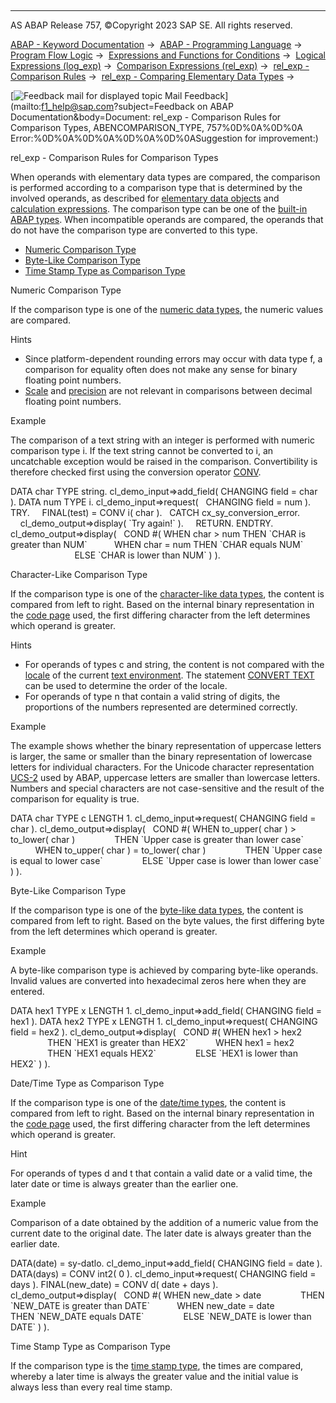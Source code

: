   

* * *

AS ABAP Release 757, ©Copyright 2023 SAP SE. All rights reserved.

[ABAP - Keyword Documentation](javascript:call_link\('abenabap.htm'\)) →  [ABAP - Programming Language](javascript:call_link\('abenabap_reference.htm'\)) →  [Program Flow Logic](javascript:call_link\('abenabap_flow_logic.htm'\)) →  [Expressions and Functions for Conditions](javascript:call_link\('abenlogical_expr_func.htm'\)) →  [Logical Expressions (log\_exp)](javascript:call_link\('abenlogexp.htm'\)) →  [Comparison Expressions (rel\_exp)](javascript:call_link\('abenlogexp_comp.htm'\)) →  [rel\_exp - Comparison Rules](javascript:call_link\('abenlogexp_rules.htm'\)) →  [rel\_exp - Comparing Elementary Data Types](javascript:call_link\('abenlogexp_rules_operands.htm'\)) → 

 [![](Mail.gif?object=Mail.gif&sap-language=EN "Feedback mail for displayed topic") Mail Feedback](mailto:f1_help@sap.com?subject=Feedback on ABAP Documentation&body=Document: rel_exp - Comparison Rules for Comparison Types, ABENCOMPARISON_TYPE, 757%0D%0A%0D%0A
Error:%0D%0A%0D%0A%0D%0A%0D%0ASuggestion for improvement:)

rel\_exp - Comparison Rules for Comparison Types

When operands with elementary data types are compared, the comparison is performed according to a comparison type that is determined by the involved operands, as described for [elementary data objects](javascript:call_link\('abenlogexp_rules_operands_dobj.htm'\)) and [calculation expressions](javascript:call_link\('abenlogexp_rules_expressions.htm'\)). The comparison type can be one of the [built-in ABAP types](javascript:call_link\('abenbuiltin_abap_type_glosry.htm'\) "Glossary Entry"). When incompatible operands are compared, the operands that do not have the comparison type are converted to this type.

-   [Numeric Comparison Type](#abencomparison-type-1-------character-like-comparison-type---@ITOC@@ABENCOMPARISON_TYPE_2)
-   [Byte-Like Comparison Type](#abencomparison-type-3-------date-time-type-as-comparison-type---@ITOC@@ABENCOMPARISON_TYPE_4)
-   [Time Stamp Type as Comparison Type](#@@ITOC@@ABENCOMPARISON_TYPE_5)

Numeric Comparison Type   

If the comparison type is one of the [numeric data types](javascript:call_link\('abenbuiltin_types_numeric.htm'\)), the numeric values are compared.

Hints

-   Since platform-dependent rounding errors may occur with data type f, a comparison for equality often does not make any sense for binary floating point numbers.
-   [Scale](javascript:call_link\('abenscale_glosry.htm'\) "Glossary Entry") and [precision](javascript:call_link\('abenprecision_glosry.htm'\) "Glossary Entry") are not relevant in comparisons between decimal floating point numbers.

Example

The comparison of a text string with an integer is performed with numeric comparison type i. If the text string cannot be converted to i, an uncatchable exception would be raised in the comparison. Convertibility is therefore checked first using the conversion operator [CONV](javascript:call_link\('abenconstructor_expression_conv.htm'\)).

DATA char TYPE string.
cl\_demo\_input=>add\_field( CHANGING field = char ).
DATA num TYPE i.
cl\_demo\_input=>request(   CHANGING field = num ).
TRY.
    FINAL(test) = CONV i( char ).
  CATCH cx\_sy\_conversion\_error.
    cl\_demo\_output=>display( \`Try again!\` ).
    RETURN.
ENDTRY.
cl\_demo\_output=>display(
  COND #( WHEN char > num THEN \`CHAR is greater than NUM\`
          WHEN char = num THEN \`CHAR equals NUM\`
                          ELSE \`CHAR is lower than NUM\` ) ).

Character-Like Comparison Type   

If the comparison type is one of the [character-like data types](javascript:call_link\('abenbuiltin_types_character.htm'\)), the content is compared from left to right. Based on the internal binary representation in the [code page](javascript:call_link\('abencodepage_glosry.htm'\) "Glossary Entry") used, the first differing character from the left determines which operand is greater.

Hints

-   For operands of types c and string, the content is not compared with the [locale](javascript:call_link\('abenlocale_glosry.htm'\) "Glossary Entry") of the current [text environment](javascript:call_link\('abentext_environment_glosry.htm'\) "Glossary Entry"). The statement [CONVERT TEXT](javascript:call_link\('abapconvert_text.htm'\)) can be used to determine the order of the locale.
-   For operands of type n that contain a valid string of digits, the proportions of the numbers represented are determined correctly.

Example

The example shows whether the binary representation of uppercase letters is larger, the same or smaller than the binary representation of lowercase letters for individual characters. For the Unicode character representation [UCS-2](javascript:call_link\('abenucs2_glosry.htm'\) "Glossary Entry") used by ABAP, uppercase letters are smaller than lowercase letters. Numbers and special characters are not case-sensitive and the result of the comparison for equality is true.

DATA char TYPE c LENGTH 1.
cl\_demo\_input=>request( CHANGING field = char ).
cl\_demo\_output=>display(
  COND #( WHEN to\_upper( char ) > to\_lower( char )
               THEN \`Upper case is greater than lower case\`
          WHEN to\_upper( char ) = to\_lower( char )
               THEN \`Upper case is equal to lower case\`
               ELSE \`Upper case is lower than lower case\` ) ).

Byte-Like Comparison Type   

If the comparison type is one of the [byte-like data types](javascript:call_link\('abenbuiltin_types_byte.htm'\)), the content is compared from left to right. Based on the byte values, the first differing byte from the left determines which operand is greater.

Example

A byte-like comparison type is achieved by comparing byte-like operands. Invalid values are converted into hexadecimal zeros here when they are entered.

DATA hex1 TYPE x LENGTH 1.
cl\_demo\_input=>add\_field( CHANGING field = hex1 ).
DATA hex2 TYPE x LENGTH 1.
cl\_demo\_input=>request( CHANGING field = hex2 ).
cl\_demo\_output=>display(
  COND #( WHEN hex1 > hex2
               THEN \`HEX1 is greater than HEX2\`
          WHEN hex1 = hex2
               THEN \`HEX1 equals HEX2\`
               ELSE \`HEX1 is lower than HEX2\` ) ).

Date/Time Type as Comparison Type   

If the comparison type is one of the [date/time types](javascript:call_link\('abenbuiltin_types_date_time.htm'\)), the content is compared from left to right. Based on the internal binary representation in the [code page](javascript:call_link\('abencodepage_glosry.htm'\) "Glossary Entry") used, the first differing character from the left determines which operand is greater.

Hint

For operands of types d and t that contain a valid date or a valid time, the later date or time is always greater than the earlier one.

Example

Comparison of a date obtained by the addition of a numeric value from the current date to the original date. The later date is always greater than the earlier date.

DATA(date) = sy-datlo.
cl\_demo\_input=>add\_field( CHANGING field = date ).
DATA(days) = CONV int2( 0 ).
cl\_demo\_input=>request( CHANGING field = days ).
FINAL(new\_date) = CONV d( date + days ).
cl\_demo\_output=>display(
  COND #( WHEN new\_date > date
               THEN \`NEW\_DATE is greater than DATE\`
          WHEN new\_date = date
               THEN \`NEW\_DATE equals DATE\`
               ELSE \`NEW\_DATE is lower than DATE\` ) ).

Time Stamp Type as Comparison Type   

If the comparison type is the [time stamp type](javascript:call_link\('abenbuiltin_types_date_time.htm'\)), the times are compared, whereby a later time is always the greater value and the initial value is always less than every real time stamp.